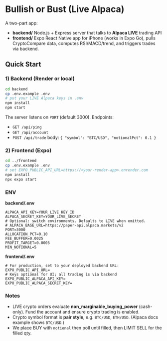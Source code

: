 # Bullish or Bust (Live Alpaca)

A two-part app:
- **backend/** Node.js + Express server that talks to **Alpaca LIVE** trading API
- **frontend/** Expo React Native app for iPhone (works in Expo Go), pulls CryptoCompare data, computes RSI/MACD/trend, and triggers trades via backend.

## Quick Start

### 1) Backend (Render or local)
```bash
cd backend
cp .env.example .env
# put your LIVE Alpaca keys in .env
npm install
npm start
```

The server listens on `PORT` (default 3000). Endpoints:

* `GET /api/ping`
* `GET /api/account`
* `POST /api/trade`  body: `{ "symbol": "BTC/USD", "notionalPct": 0.1 }`

### 2) Frontend (Expo)

```bash
cd ../frontend
cp .env.example .env
# set EXPO_PUBLIC_API_URL=https://<your-render-app>.onrender.com
npm install
npx expo start
```

### ENV

**backend/.env**

```
ALPACA_API_KEY=YOUR_LIVE_KEY_ID
ALPACA_SECRET_KEY=YOUR_LIVE_SECRET
# Optional: switch environments. Defaults to LIVE when omitted.
# ALPACA_BASE_URL=https://paper-api.alpaca.markets/v2
PORT=3000
ALLOCATION_PCT=0.10
FEE_BUFFER=0.0025
PROFIT_TARGET=0.0005
MIN_NOTIONAL=5
```

**frontend/.env**

```
# For production, set to your deployed backend URL:
EXPO_PUBLIC_API_URL=
# Keys optional for UI; all trading is via backend
EXPO_PUBLIC_ALPACA_API_KEY=
EXPO_PUBLIC_ALPACA_SECRET_KEY=
```

### Notes

* LIVE crypto orders evaluate **non_marginable_buying_power** (cash-only). Fund the account and ensure crypto trading is enabled.
* Crypto symbol format is **pair style**, e.g. `BTC/USD`, `ETH/USD`. (Alpaca docs example shows `BTC/USD`.)
* We place BUY with `notional` then poll until filled, then LIMIT SELL for the filled qty.

```
